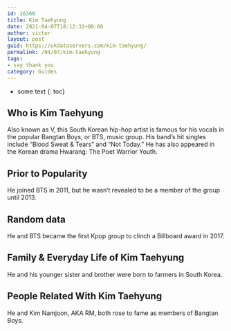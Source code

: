 ```yaml
---
id: 16360
title: Kim Taehyung
date: 2021-04-07T18:12:31+00:00
author: victor
layout: post
guid: https://ukdataservers.com/kim-taehyung/
permalink: /04/07/kim-taehyung
tags:
- say thank you
category: Guides
---
```


* some text
{: toc}


## Who is Kim Taehyung



Also known as V, this South Korean hip-hop artist is famous for his vocals in the popular Bangtan Boys, or BTS, music group. His band&#8217;s hit singles include &#8220;Blood Sweat & Tears&#8221; and &#8220;Not Today.&#8221; He has also appeared in the Korean drama Hwarang: The Poet Warrior Youth.

                
                
                
## Prior to Popularity



He joined BTS in 2011, but he wasn&#8217;t revealed to be a member of the group until 2013.

                
                
                
## Random data



He and BTS became the first Kpop group to clinch a Billboard award in 2017.

                
                
                
## Family & Everyday Life of Kim Taehyung



He and his younger sister and brother were born to farmers in South Korea. 

                
                
                
## People Related With Kim Taehyung



He and Kim Namjoon, AKA RM, both rose to fame as members of Bangtan Boys.

                
              
            
          
          
          